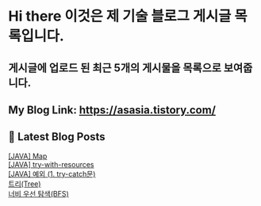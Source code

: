 # Hi there 이것은 제 기술 블로그 게시글 목록입니다.
## 게시글에 업로드 된 최근 5개의 게시물을 목록으로 보여줍니다.

## My Blog Link: https://asasia.tistory.com/

## 📕 Latest Blog Posts

<a href=https://asasia.tistory.com/54>[JAVA] Map</a></br><a href=https://asasia.tistory.com/53>[JAVA] try-with-resources</a></br><a href=https://asasia.tistory.com/52>[JAVA] 예외 (1. try-catch문)</a></br><a href=https://asasia.tistory.com/50>트리(Tree)</a></br><a href=https://asasia.tistory.com/49>너비 우선 탐색(BFS)</a></br>